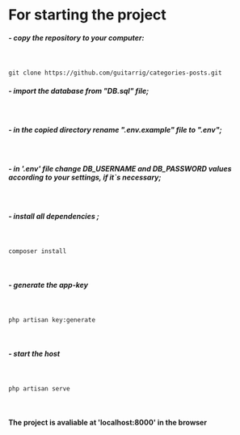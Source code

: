 # For starting the project 

#####   - copy the repository to your computer:
   
    
    git clone https://github.com/guitarrig/categories-posts.git
#####  - import the database from "DB.sql" file;
 
#####  - in the copied directory rename ".env.example" file to ".env";
 
##### - in '.env' file change DB_USERNAME and DB_PASSWORD values according to your settings, if it`s necessary;
 
##### - install all dependencies ;
 

    composer install
 
##### - generate the app-key
 

    php artisan key:generate
 
##### - start the host
 

    php artisan serve
 
#### The project is avaliable at  'localhost:8000' in the browser
